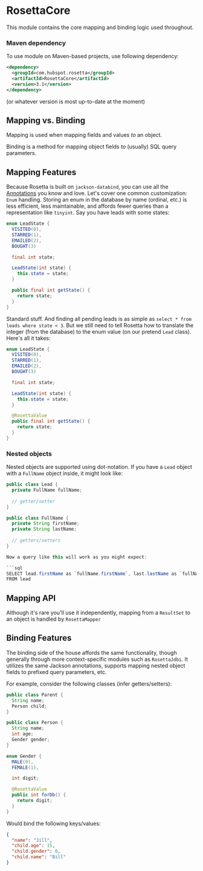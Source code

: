 # RosettaCore

This module contains the core mapping and binding logic used throughout.

### Maven dependency

To use module on Maven-based projects, use following dependency:

```xml
<dependency>
  <groupId>com.hubspot.rosetta</groupId>
  <artifactId>RosettaCore</artifactId>
  <version>3.1</version>
</dependency>
```

(or whatever version is most up-to-date at the moment)

## Mapping vs. Binding

Mapping is used when mapping fields and values *to* an object.

Binding is a method for mapping object fields *to* (usually) SQL query parameters.


## Mapping Features

Because Rosetta is built on `jackson-databind`, you can use all the [Annotations](http://wiki.fasterxml.com/JacksonAnnotations) you know and love. Let's cover one common customization: `Enum` handling. Storing an enum in the database by name (ordinal, etc.) is less efficient, less maintainable, and affords fewer queries than a representation like `tinyint`. Say you have leads with some states:

```java
enum LeadState {
  VISITED(0),
  STARRED(1),
  EMAILED(2),
  BOUGHT(3)

  final int state;

  LeadState(int state) {
    this.state = state;
  }

  public final int getState() {
    return state;
  }
}
```

Standard stuff. And finding all pending leads is as simple as `select * from leads where state < 3`. But we still need to tell Rosetta how to translate the integer (from the database) to the enum value (on our pretend `Lead` class). Here's all it takes:

```java
enum LeadState {
  VISITED(0),
  STARRED(1),
  EMAILED(2),
  BOUGHT(3)

  final int state;

  LeadState(int state) {
    this.state = state;
  }

  @RosettaValue
  public final int getState() {
    return state;
  }
}
```

### Nested objects

Nested objects are supported using dot-notation. If you have a `Lead` object with a `FullName` object inside, it might look like:

```java
public class Lead {
  private FullName fullName;
  
  // getter/setter
}
```

```java
public class FullName {
  private String firstName;
  private String lastName;
  
  // getters/setters
}

Now a query like this will work as you might expect:

```sql
SELECT lead.firstName as `fullName.firstName`, last.lastName as `fullName.lastName`
FROM lead
```

## Mapping API

Although it's rare you'll use it independently, mapping from a `ResultSet` to an object is handled by `RosettaMapper`

## Binding Features

The binding side of the house affords the same functionality, though generally through more context-specific modules such as `RosettaJdbi`. It utilizes the same Jackson annotations, supports mapping nested object fields to prefixed query parameters, etc.

For example, consider the following classes (infer getters/setters):

```java
public class Parent {
  String name;
  Person child;
}

public class Person {
  String name;
  int age;
  Gender gender;
}

enum Gender {
  MALE(0),
  FEMALE(1),

  int digit;

  @RosettaValue
  public int forDb() {
    return digit;
  }
}
```

Would bind the following keys/values:

```json
{
  "name": "Jill",
  "child.age": 15,
  "child.gender": 0,
  "child.name": "Bill"
}
```
